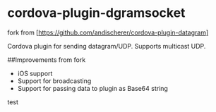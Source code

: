 # cordova-plugin-dgramsocket

fork from [https://github.com/andischerer/cordova-plugin-datagram]

Cordova plugin for sending datagram/UDP. Supports multicast UDP.

##Improvements from fork
* iOS support
* Support for broadcasting
* Support for passing data to plugin as Base64 string


test
